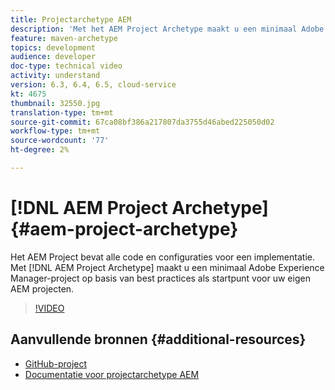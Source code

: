 ```yaml
---
title: Projectarchetype AEM
description: 'Met het AEM Project Archetype maakt u een minimaal Adobe Experience Manager-project op basis van best practices als uitgangspunt voor uw eigen AEM. '
feature: maven-archetype
topics: development
audience: developer
doc-type: technical video
activity: understand
version: 6.3, 6.4, 6.5, cloud-service
kt: 4675
thumbnail: 32550.jpg
translation-type: tm+mt
source-git-commit: 67ca08bf386a217807da3755d46abed225050d02
workflow-type: tm+mt
source-wordcount: '77'
ht-degree: 2%

---
```



# [!DNL AEM Project Archetype] {#aem-project-archetype}

Het AEM Project bevat alle code en configuraties voor een implementatie. Met [!DNL AEM Project Archetype] maakt u een minimaal Adobe Experience Manager-project op basis van best practices als startpunt voor uw eigen AEM projecten.

>[!VIDEO](https://video.tv.adobe.com/v/32550/?quality=12&learn=on)

## Aanvullende bronnen {#additional-resources}

* [GitHub-project](https://github.com/adobe/aem-project-archetype)
* [Documentatie voor projectarchetype AEM](https://docs.adobe.com/content/help/en/experience-manager-core-components/using/developing/archetype/overview.html)
